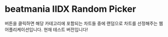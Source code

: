 # beatmania IIDX Random Picker
버튼을 클릭하면 해당 카테고리에 포함되는 차트들 중에 랜덤으로 차트를 선정해주는 웹 어플리케이션입니다.
현재 테스트 버전입니다!